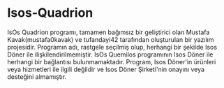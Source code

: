 # Isos-Quadrion

IsOs Quadrion programı, tamamen bağımsız bir geliştirici olan Mustafa Kavak(mustafa0kavak) ve tufandayi42 tarafından oluşturulan bir yazılım projesidir. Programın adı, rastgele seçilmiş olup, herhangi bir şekilde Isos Döner ile ilişkilendirilmemiştir. IsOs Quemilos programının Isos Döner ile herhangi bir bağlantısı bulunmamaktadır. Program, Isos Döner'in ürünleri veya hizmetleri ile ilgili değildir ve Isos Döner Şirketi'nin onayını veya desteğini almamıştır.

